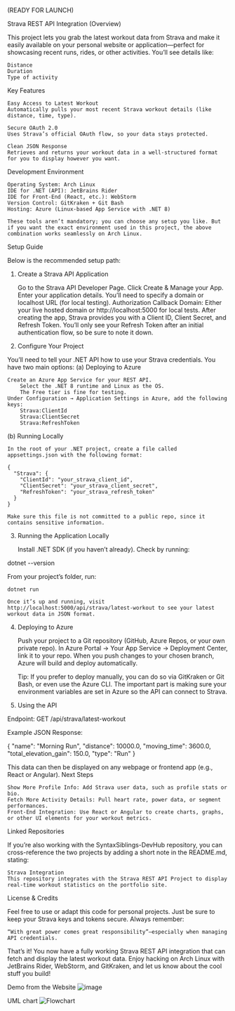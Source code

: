 (READY FOR LAUNCH)


Strava REST API Integration (Overview)

This project lets you grab the latest workout data from Strava and make it easily available on your personal website or application—perfect for showcasing recent runs, rides, or other activities. You’ll see details like:

    Distance
    Duration
    Type of activity

Key Features

    Easy Access to Latest Workout
    Automatically pulls your most recent Strava workout details (like distance, time, type).

    Secure OAuth 2.0
    Uses Strava’s official OAuth flow, so your data stays protected.

    Clean JSON Response
    Retrieves and returns your workout data in a well-structured format for you to display however you want.

Development Environment

    Operating System: Arch Linux
    IDE for .NET (API): JetBrains Rider
    IDE for Front-End (React, etc.): WebStorm
    Version Control: GitKraken + Git Bash
    Hosting: Azure (Linux-based App Service with .NET 8)

    These tools aren’t mandatory; you can choose any setup you like. But if you want the exact environment used in this project, the above combination works seamlessly on Arch Linux.

Setup Guide

Below is the recommended setup path:
1. Create a Strava API Application

    Go to the Strava API Developer Page.
    Click Create & Manage your App.
    Enter your application details. You’ll need to specify a domain or localhost URL (for local testing).
        Authorization Callback Domain: Either your live hosted domain or http://localhost:5000 for local tests.
    After creating the app, Strava provides you with a Client ID, Client Secret, and Refresh Token.
        You’ll only see your Refresh Token after an initial authentication flow, so be sure to note it down.

2. Configure Your Project

You’ll need to tell your .NET API how to use your Strava credentials. You have two main options:
(a) Deploying to Azure

    Create an Azure App Service for your REST API.
        Select the .NET 8 runtime and Linux as the OS.
        The Free tier is fine for testing.
    Under Configuration → Application Settings in Azure, add the following keys:
        Strava:ClientId
        Strava:ClientSecret
        Strava:RefreshToken

(b) Running Locally

    In the root of your .NET project, create a file called appsettings.json with the following format:

    {
      "Strava": {
        "ClientId": "your_strava_client_id",
        "ClientSecret": "your_strava_client_secret",
        "RefreshToken": "your_strava_refresh_token"
      }
    }

    Make sure this file is not committed to a public repo, since it contains sensitive information.

3. Running the Application Locally

    Install .NET SDK (if you haven’t already). Check by running:

dotnet --version

From your project’s folder, run:

    dotnet run

    Once it’s up and running, visit http://localhost:5000/api/strava/latest-workout to see your latest workout data in JSON format.

4. Deploying to Azure

    Push your project to a Git repository (GitHub, Azure Repos, or your own private repo).
    In Azure Portal → Your App Service → Deployment Center, link it to your repo.
    When you push changes to your chosen branch, Azure will build and deploy automatically.

    Tip: If you prefer to deploy manually, you can do so via GitKraken or Git Bash, or even use the Azure CLI. The important part is making sure your environment variables are set in Azure so the API can connect to Strava.

5. Using the API

Endpoint: GET /api/strava/latest-workout

Example JSON Response:

{
  "name": "Morning Run",
  "distance": 10000.0,
  "moving_time": 3600.0,
  "total_elevation_gain": 150.0,
  "type": "Run"
}

This data can then be displayed on any webpage or frontend app (e.g., React or Angular).
Next Steps

    Show More Profile Info: Add Strava user data, such as profile stats or bio.
    Fetch More Activity Details: Pull heart rate, power data, or segment performances.
    Front-End Integration: Use React or Angular to create charts, graphs, or other UI elements for your workout metrics.

Linked Repositories

If you’re also working with the SyntaxSiblings-DevHub repository, you can cross-reference the two projects by adding a short note in the README.md, stating:

    Strava Integration
    This repository integrates with the Strava REST API Project to display real-time workout statistics on the portfolio site.

License & Credits

Feel free to use or adapt this code for personal projects. Just be sure to keep your Strava keys and tokens secure. Always remember:

    “With great power comes great responsibility”—especially when managing API credentials.

That’s it! You now have a fully working Strava REST API integration that can fetch and display the latest workout data. Enjoy hacking on Arch Linux with JetBrains Rider, WebStorm, and GitKraken, and let us know about the cool stuff you build!



Demo from the Website
![image](https://github.com/user-attachments/assets/062f7b65-7ed5-4fe0-b1e2-34b1a21f6aab)


UML chart
![Flowchart](https://github.com/user-attachments/assets/fc4d2704-4a8b-4471-9f67-13ca374b07b3)



